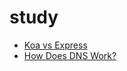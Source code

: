 # study
- [Koa vs Express](https://github.com/june2/study/blob/master/koa_vs_express.md)
- [How Does DNS Work?](https://github.com/june2/study/blob/master/DNS.md)
